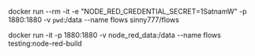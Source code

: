 
docker run --rm -it -e "NODE_RED_CREDENTIAL_SECRET=1SatnamW" -p 1880:1880 -v `pwd`:/data --name flows sinny777/flows

docker run -it -p 1880:1880 -v node_red_data:/data --name flows testing:node-red-build